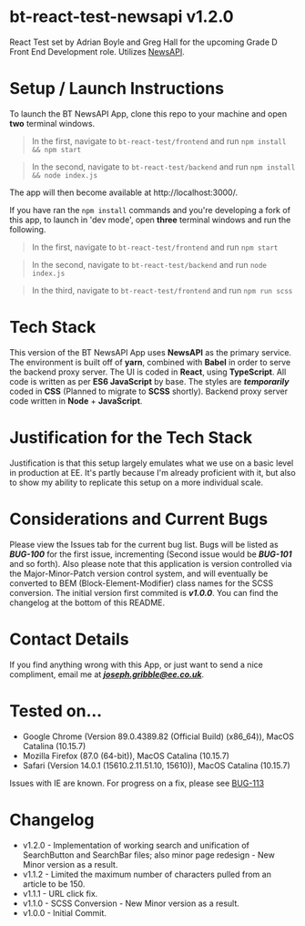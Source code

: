 # bt-react-test-newsapi v1.2.0
React Test set by Adrian Boyle and Greg Hall for the upcoming Grade D Front End Development role. Utilizes [NewsAPI](https://newsapi.org/).

# Setup / Launch Instructions
To launch the BT NewsAPI App, clone this repo to your machine and open **two** terminal windows.

> In the first, navigate to `bt-react-test/frontend` and run `npm install && npm start`

> In the second, navigate to `bt-react-test/backend` and run `npm install && node index.js`

The app will then become available at http://localhost:3000/.

If you have ran the `npm install` commands and you're developing a fork of this app, to launch in 'dev mode', open **three** terminal windows and run the following.

> In the first, navigate to `bt-react-test/frontend` and run `npm start`

> In the second, navigate to `bt-react-test/backend` and run `node index.js`

> In the third, navigate to `bt-react-test/frontend` and run `npm run scss`

# Tech Stack
This version of the BT NewsAPI App uses **NewsAPI** as the primary service.
The environment is built off of **yarn**, combined with **Babel** in order to serve the backend proxy server.
The UI is coded in **React**, using **TypeScript**. All code is written as per **ES6 JavaScript** by base. The styles are _**temporarily**_ coded in **CSS** (Planned to migrate to **SCSS** shortly). Backend proxy server code written in **Node** + **JavaScript**.

# Justification for the Tech Stack
Justification is that this setup largely emulates what we use on a basic level in production at EE. It's partly because I'm already proficient with it, but also to show my ability to replicate this setup on a more individual scale.

# Considerations and Current Bugs
Please view the Issues tab for the current bug list. Bugs will be listed as _**BUG-100**_ for the first issue, incrementing (Second issue would be _**BUG-101**_ and so forth).
Also please note that this application is version controlled via the Major-Minor-Patch version control system, and will eventually be converted to BEM (Block-Element-Modifier) class names for the SCSS conversion. The initial version first commited is _**v1.0.0**_. You can find the changelog at the bottom of this README.

# Contact Details
If you find anything wrong with this App, or just want to send a nice compliment, email me at _**joseph.gribble@ee.co.uk**_.

# Tested on...
- Google Chrome (Version 89.0.4389.82 (Official Build) (x86_64)), MacOS Catalina (10.15.7)
- Mozilla Firefox (87.0 (64-bit)), MacOS Catalina (10.15.7)
- Safari (Version 14.0.1 (15610.2.11.51.10, 15610)), MacOS Catalina (10.15.7)

Issues with IE are known. For progress on a fix, please see [BUG-113](https://github.com/JosephBanham/bt-react-test/issues/18)

# Changelog
- v1.2.0 - Implementation of working search and unification of SearchButton and SearchBar files; also minor page redesign - New Minor version as a result.
- v1.1.2 - Limited the maximum number of characters pulled from an article to be 150.
- v1.1.1 - URL click fix.
- v1.1.0 - SCSS Conversion - New Minor version as a result.
- v1.0.0 - Initial Commit.
